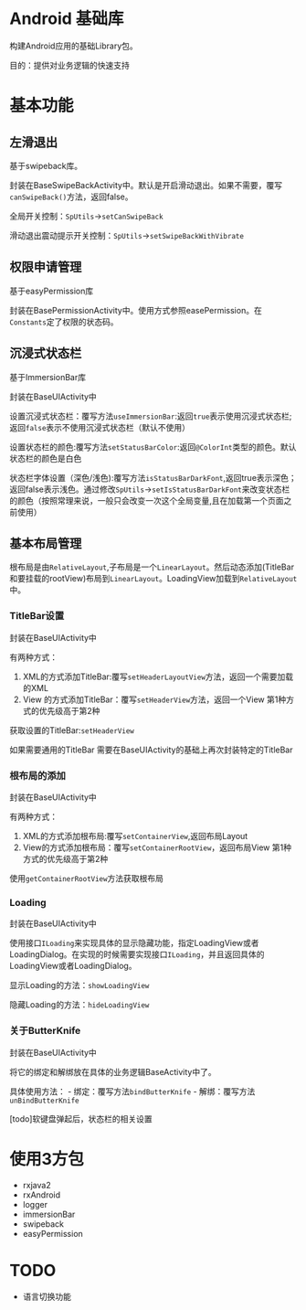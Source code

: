 Android 基础库
==================

构建Android应用的基础Library包。

目的：提供对业务逻辑的快速支持

# 基本功能

## 左滑退出

基于swipeback库。

封装在BaseSwipeBackActivity中。默认是开启滑动退出。如果不需要，覆写`canSwipeBack()`方法，返回false。

全局开关控制：`SpUtils`->`setCanSwipeBack`

滑动退出震动提示开关控制：`SpUtils`->`setSwipeBackWithVibrate`

## 权限申请管理

基于easyPermission库

封装在BasePermissionActivity中。使用方式参照easePermission。在`Constants`定了权限的状态码。

## 沉浸式状态栏

基于ImmersionBar库

封装在BaseUIActivity中

设置沉浸式状态栏：覆写方法`useImmersionBar`:返回`true`表示使用沉浸式状态栏; 返回`false`表示不使用沉浸式状态栏（默认不使用）

设置状态栏的颜色:覆写方法`setStatusBarColor`:返回`@ColorInt`类型的颜色。默认状态栏的颜色是白色

状态栏字体设置（深色/浅色):覆写方法`isStatusBarDarkFont`,返回true表示深色；返回false表示浅色。通过修改`SpUtils`->`setIsStatusBarDarkFont`来改变状态栏的颜色（按照常理来说，一般只会改变一次这个全局变量,且在加载第一个页面之前使用）

## 基本布局管理

根布局是由`RelativeLayout`,子布局是一个`LinearLayout`。然后动态添加(TitleBar和要挂载的rootView)布局到`LinearLayout`。LoadingView加载到`RelativeLayout`中。

### TitleBar设置
封装在BaseUIActivity中

有两种方式：
1. XML的方式添加TitleBar:覆写`setHeaderLayoutView`方法，返回一个需要加载的XML
2. View 的方式添加TitleBar：覆写`setHeaderView`方法，返回一个View
第1种方式的优先级高于第2种

获取设置的TitleBar:`setHeaderView`

如果需要通用的TitleBar 需要在BaseUIActivity的基础上再次封装特定的TitleBar

### 根布局的添加
封装在BaseUIActivity中

有两种方式：
1. XML的方式添加根布局:覆写`setContainerView`,返回布局Layout
2. View的方式添加根布局：覆写`setContainerRootView`，返回布局View
第1种方式的优先级高于第2种

使用`getContainerRootView`方法获取根布局

### Loading
封装在BaseUIActivity中

使用接口`ILoading`来实现具体的显示隐藏功能，指定LoadingView或者LoadingDialog。在实现的时候需要实现接口`ILoading`，并且返回具体的LoadingView或者LoadingDialog。

显示Loading的方法：`showLoadingView`

隐藏Loading的方法：`hideLoadingView`

### 关于ButterKnife
封装在BaseUIActivity中

将它的绑定和解绑放在具体的业务逻辑BaseActivity中了。

具体使用方法：
    - 绑定：覆写方法`bindButterKnife`
    - 解绑：覆写方法`unBindButterKnife`


[todo]软键盘弹起后，状态栏的相关设置

# 使用3方包
- rxjava2
- rxAndroid
- logger
- immersionBar
- swipeback
- easyPermission

# TODO
- 语言切换功能
